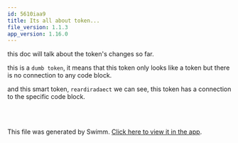 ```yaml
---
id: 5610iaa9
title: Its all about token...
file_version: 1.1.3
app_version: 1.16.0
---
```


this doc will talk about the token's changes so far.

this is a `dumb token`, it means that this token only looks like a token but there is no connection to any code block.

and this smart token, `reardiradaect`<swm-token data-swm-token=":routes/cart.js:52:3:3:`    reas.reardiradaect(&#39;/cart&#39;)`"/> we can see, this token has a connection to the specific code block.

<br/>

<br/>

This file was generated by Swimm. [Click here to view it in the app](https://swimm-web-app.web.app/repos/Z2l0aHViJTNBJTNBZWNvbW0lM0ElM0Ftb3NoaWtzd2ltbQ==/docs/5610iaa9).
